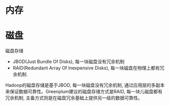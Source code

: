 # 内存

# 磁盘
磁盘存储
- JBOD(Just Bundle Of Disks), 每一块磁盘没有冗余机制
- RAID(Redundant Array Of Inexpensive Disks), 每一块磁盘在物理上都有冗余机制.

Hadoop的磁盘存储是基于JBOD, 每一块磁盘没有冗余机制, 通过应用层的多副本来保证数据可靠性。Greenplum建议的磁盘存储方式是RAID, 每一块儿磁盘都有冗余机制, 主备方式则是在磁盘冗余基础上提供另一级的数据可靠性。